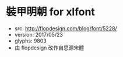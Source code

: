# 裝甲明朝 for xlfont

 - src: http://flopdesign.com/blog/font/5228/
 - version: 2017/05/23
 - glyphs: 9803
 - 由 flopdesign 改作自思源宋體
